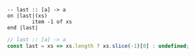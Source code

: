 ```applescript
-- last :: [a] -> aon |last|(xs)		item -1 of xsend |last|
```

```js
// last :: [a] -> a
const last = xs => xs.length ? xs.slice(-1)[0] : undefined;
```